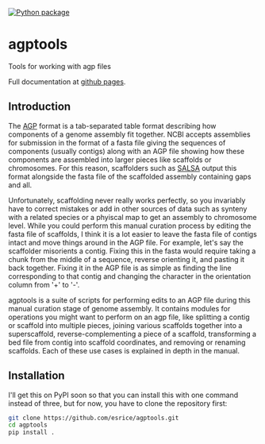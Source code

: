[![Python package](https://github.com/WarrenLab/agptools/actions/workflows/python-package.yml/badge.svg)](https://github.com/WarrenLab/agptools/actions/workflows/python-package.yml)

# agptools
Tools for working with agp files

Full documentation at [github pages][ghpages].

## Introduction
The [AGP][agp] format is a tab-separated table format describing how components
of a genome assembly fit together. NCBI accepts assemblies for submission in
the format of a fasta file giving the sequences of components (usually contigs)
along with an AGP file showing how these components are assembled into larger
pieces like scaffolds or chromosomes. For this reason, scaffolders such as
[SALSA][salsa] output this format alongside the fasta file of the scaffolded
assembly containing gaps and all.

Unfortunately, scaffolding never really works perfectly, so you invariably have
to correct mistakes or add in other sources of data such as synteny with a
related species or a phyiscal map to get an assembly to chromosome level. While
you could perform this manual curation process by editing the fasta file of
scaffolds, I think it is a lot easier to leave the fasta file of contigs intact
and move things around in the AGP file. For example, let's say the scaffolder
misorients a contig. Fixing this in the fasta would require taking a chunk from
the middle of a sequence, reverse orienting it, and pasting it back together.
Fixing it in the AGP file is as simple as finding the line corresponding to
that contig and changing the character in the orientation column from '+' to
'-'.

agptools is a suite of scripts for performing edits to an AGP file during this
manual curation stage of genome assembly. It contains modules for operations
you might want to perform on an agp file, like splitting a contig or scaffold
into multiple pieces, joining various scaffolds together into a superscaffold,
reverse-complementing a piece of a scaffold, transforming a bed file from
contig into scaffold coordinates, and removing or renaming scaffolds. Each of
these use cases is explained in depth in the manual.

## Installation
I'll get this on PyPI soon so that you can install this with one command
instead of three, but for now, you have to clone the repository first:
```bash
git clone https://github.com/esrice/agptools.git
cd agptools
pip install .
```

[agp]: https://www.ncbi.nlm.nih.gov/assembly/agp/AGP_Specification/
[salsa]: https://github.com/marbl/SALSA
[ghpages]: https://warrenlab.github.io/agptools/
